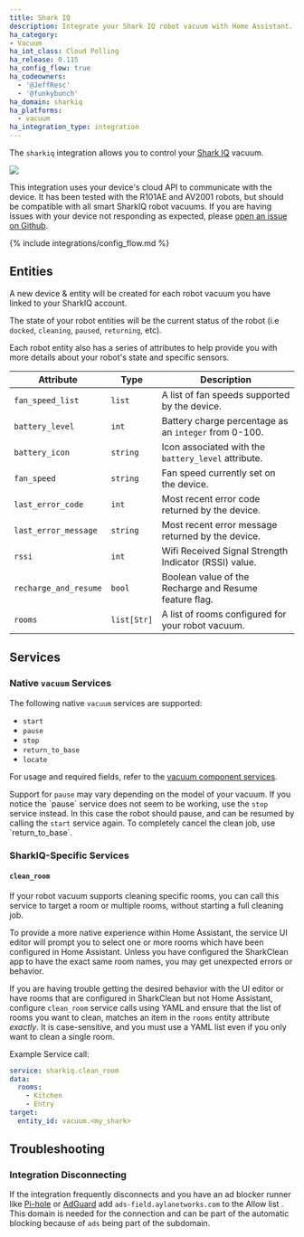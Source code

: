 ```yaml
---
title: Shark IQ
description: Integrate your Shark IQ robot vacuum with Home Assistant.
ha_category:
- Vacuum
ha_iot_class: Cloud Polling
ha_release: 0.115
ha_config_flow: true
ha_codeowners:
  - '@JeffResc'
  - '@funkybunch'
ha_domain: sharkiq
ha_platforms:
  - vacuum
ha_integration_type: integration
---
```


The `sharkiq` integration allows you to control your [Shark IQ](https://www.sharkclean.com/vacuums/robot-vacuums/) vacuum.

<p class='img'>
<img src='/images/screenshots/more-info-dialog-sharkiq.png' />
</p>
<div class='note'>
This integration uses your device's cloud API to communicate with the device.  It has been tested with the R101AE and
AV2001 robots, but should be compatible with all smart SharkIQ robot vacuums.  If you are having issues with your device not
responding as expected, please <a href="https://github.com/home-assistant/core/issues?q=is%3Aissue+is%3Aopen+label%3A%22integration%3A+sharkiq%22" target="_blank" rel="noreferrer">open an issue on Github</a>.
</div>

{% include integrations/config_flow.md %}

## Entities
A new device & entity will be created for each robot vacuum you have linked to your SharkIQ account.

The state of your robot entities will be the current status of the robot (i.e `docked`, `cleaning`, `paused`, `returning`, etc).

Each robot entity also has a series of attributes to help provide you with more details about your robot's state and specific sensors.

| Attribute              | Type        | Description                                            |
|------------------------|-------------|--------------------------------------------------------|
| `fan_speed_list`       | `list`      | A list of fan speeds supported by the device.          |
| `battery_level`        | `int`       | Battery charge percentage as an `integer` from 0-100.  |
| `battery_icon`         | `string`    | Icon associated with the `battery_level` attribute.    |
| `fan_speed`            | `string`    | Fan speed currently set on the device.                 |
| `last_error_code`      | `int`       | Most recent error code returned by the device.         |
| `last_error_message`   | `string`    | Most recent error message returned by the device.      |
| `rssi`                 | `int`       | Wifi Received Signal Strength Indicator (RSSI) value.  |
| `recharge_and_resume`  | `bool`      | Boolean value of the Recharge and Resume feature flag. |
| `rooms`                | `list[Str]` | A list of rooms configured for your robot vacuum.      |

## Services
### Native `vacuum` Services
The following native `vacuum` services are supported:
- `start`
- `pause`
- `stop`
- `return_to_base`
- `locate`

For usage and required fields, refer to the [vacuum component services](https://www.home-assistant.io/integrations/vacuum/#component-services).

<div class='note'>
Support for <code>pause</code> may vary depending on the model of your vacuum.  If you notice the `pause` service does not seem
to be working, use the <code>stop</code> service instead.  In this case the robot should pause, and can be resumed by
calling the <code>start</code> service again.  To completely cancel the clean job, use `return_to_base`.
</div>

### SharkIQ-Specific Services
#### `clean_room`
If your robot vacuum supports cleaning specific rooms, you can call this service to target a room or multiple rooms,
without starting a full cleaning job.


<div class='note'>
To provide a more native experience within Home Assistant, the service UI editor will prompt you to select one or more
rooms which have been configured in Home Assistant.  Unless you have configured the SharkClean app to have the exact
same room names, you may get unexpected errors or behavior.

If you are having trouble getting the desired behavior with the UI editor or have rooms that are configured in
SharkClean but not Home Assistant, configure `clean_room` service calls using YAML and ensure that the list of rooms
you want to clean, matches an item in the <code>rooms</code> entity attribute <i>exactly</i>.  It is case-sensitive, and you must use a YAML list even if you only
want to clean a single room.
</div>

Example Service call:
```yaml
service: sharkiq.clean_room
data:
  rooms:
    - Kitchen
    - Entry
target:
  entity_id: vacuum.<my_shark>
```

## Troubleshooting

### Integration Disconnecting

If the integration frequently disconnects and you have an ad blocker runner like [Pi-hole](https://pi-hole.net/) or [AdGuard](https://adguard.com) add `ads-field.aylanetworks.com` to the Allow list . This domain is needed for the connection and can be part of the automatic blocking because of `ads` being part of the subdomain.
